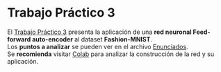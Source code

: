 # Trabajo Práctico 3
El [Trabajo Práctico 3](https://github.com/LautaroOchotorena/Redes-Neuronales/blob/main/Trabajo%20Pr%C3%A1ctico%203/Trabajo%20Pr%C3%A1ctico%203.pdf) presenta la aplicación de una **red neuronal Feed-forward auto-encoder** al dataset **Fashion-MNIST**.
<br>
Los **puntos a analizar** se pueden ver en el archivo [Enunciados](https://github.com/LautaroOchotorena/Redes-Neuronales/blob/main/Trabajo%20Pr%C3%A1ctico%203/Enunciados.pdf). 
<br>
Se **recomienda** visitar [Colab](https://github.com/LautaroOchotorena/Redes-Neuronales/blob/main/Trabajo%20Pr%C3%A1ctico%203/Colab.ipynb) para analizar la construcción de la red y su aplicación.



